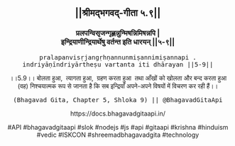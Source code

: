 <center><h2>||श्रीमद्‍भगवद्‍-गीता ५.९||</h2>
<h3>प्रलपन्विसृजन्गृह्णन्नुन्मिषन्निमिषन्नपि |<br/>इन्द्रियाणीन्द्रियार्थेषु वर्तन्त इति धारयन् ||५-९||</h3>
<pre>pralapanvisṛjangṛhṇannunmiṣannimiṣannapi .<br/>indriyāṇīndriyārtheṣu vartanta iti dhārayan ||5-9||</pre>
<p>।।5.9।। बोलता हुआ,  त्यागता हुआ,  ग्रहण करता हुआ  तथा आँखों को खोलता और बन्द करता हुआ (वह) निश्चयात्मक रूप से जानता है कि सब इन्द्रियाँ अपने-अपने विषयों में विचरण कर रही हैं।।</p>
<pre>(Bhagavad Gita, Chapter 5, Shloka 9) || @BhagavadGitaApi</pre><p>https://docs.bhagavadgitaapi.in/</p><p>#API #bhagavadgitaapi #slok #nodejs #js #api #gitaapi #krishna #hinduism #vedic #ISKCON #shreemadbhagavadgita #technology</p></center>